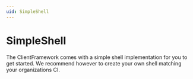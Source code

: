 ```yaml
---
uid: SimpleShell
---
```


# SimpleShell

The ClientFramework comes with a simple shell implementation for you to get started. We recommend however to create your own shell matching your organizations CI.

